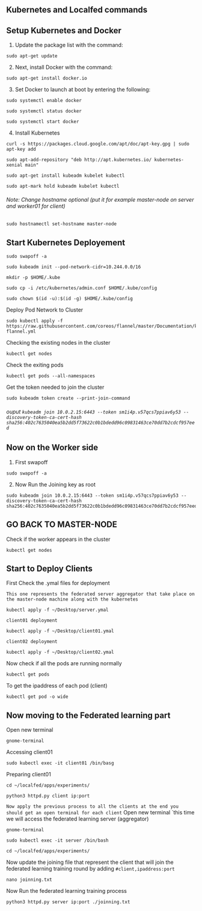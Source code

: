 ## Kubernetes and Localfed commands
## Setup Kubernetes and Docker

1. Update the package list with the command:

```
sudo apt-get update
```
2. Next, install Docker with the command:
```
sudo apt-get install docker.io
```
3. Set Docker to launch at boot by entering the following:
```
sudo systemctl enable docker
```
```
sudo systemctl status docker
```
```
sudo systemctl start docker
```
4. Install Kubernetes
```
curl -s https://packages.cloud.google.com/apt/doc/apt-key.gpg | sudo apt-key add
```
```
sudo apt-add-repository "deb http://apt.kubernetes.io/ kubernetes-xenial main"
```
```
sudo apt-get install kubeadm kubelet kubectl
```
```
sudo apt-mark hold kubeadm kubelet kubectl
```
###### Note: Change hostname optional (put it for example master-node on server and worker01 for client)
```
sudo hostnamectl set-hostname master-node
```
## Start Kubernetes Deployement
```
sudo swapoff -a
```
```
sudo kubeadm init --pod-network-cidr=10.244.0.0/16
```
```
mkdir -p $HOME/.kube
```
```
sudo cp -i /etc/kubernetes/admin.conf $HOME/.kube/config
```
```
sudo chown $(id -u):$(id -g) $HOME/.kube/config
```
Deploy Pod Network to Cluster
```
sudo kubectl apply -f https://raw.githubusercontent.com/coreos/flannel/master/Documentation/kube-flannel.yml
```
Checking the existing nodes in the cluster
```
kubectl get nodes
```
Check the exiting pods
```
kubectl get pods --all-namespaces
```
Get the token needed to join the cluster
```
sudo kubeadm token create --print-join-command
```
###### ouput `kubeadm join 10.0.2.15:6443 --token sm1i4p.v57qcs7ppiav6y53 --discovery-token-ca-cert-hash sha256:402c7635040ea5b2dd5f73622c0b1bdedd96c09831463ce70dd7b2cdcf957eed`
## Now on the Worker side
1. First swapoff
```
sudo swapoff -a
```
2. Now Run the Joining key as root
```
sudo kubeadm join 10.0.2.15:6443 --token sm1i4p.v57qcs7ppiav6y53 --discovery-token-ca-cert-hash sha256:402c7635040ea5b2dd5f73622c0b1bdedd96c09831463ce70dd7b2cdcf957eed 
```
## GO BACK TO MASTER-NODE
Check if the worker appears in the cluster
```
kubectl get nodes
```
## Start to Deploy Clients
First Check the .ymal files for deployment

`This one represents the federated server aggregator that take place on the master-node machine along with the kubernetes`
```
kubectl apply -f ~/Desktop/server.ymal
```
`client01 deployment`
```
kubectl apply -f ~/Desktop/client01.ymal
```
`client02 deployment`
```
kubectl apply -f ~/Desktop/client02.ymal
```
Now check if all the pods are running normally
```
kubectl get pods
```
To get the ipaddress of each pod (client)
```
kubectl get pod -o wide
```
## Now moving to the Federated learning part
Open new terminal
```
gnome-terminal
```
Accessing client01
```
sudo kubectl exec -it client01 /bin/basg
```
Preparing client01
```
cd ~/localfed/apps/experiments/
```
```
python3 httpd.py client ip:port
```
`Now apply the previous process to all the clients at the end you should get an open terminal for each client`
Open new terminal `this time we will access the federated learning server (aggregator)
```
gnome-terminal
```
```
sudo kubectl exec -it server /bin/bash
```
```
cd ~/localfed/apps/experiments/
```
Now update the joining file that represent the client that will join the federated learning training round by adding `#client,ipaddress:port`
```
nano joinning.txt
```
Now Run the federated learning training process
```
python3 httpd.py server ip:port ./joinning.txt
```
